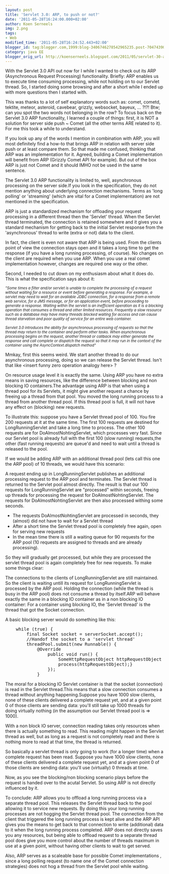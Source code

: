 ```yaml
---
layout: post
title: 'Servlet 3.0: ARP, to push or not?'
date: '2011-05-28T16:24:00.000+02:00'
author: Koen Serneels
img: 2.png
tags:
- Web
modified_time: '2011-05-28T16:24:52.443+02:00'
blogger_id: tag:blogger.com,1999:blog-3406746278542965235.post-7047439046856591166
category: java EE
blogger_orig_url: http://koenserneels.blogspot.com/2011/05/servlet-30-arp-to-push-or-not.html
---
```


With the Servlet 3.0 API out now for I while I wanted to check out its ARP (Asynchronous Request Processing) functionality. Briefly: ARP enables us to execute time consuming processing, while not holding on to our Servlet thread. So, I started doing some browsing and after a short while I ended up with more questions then I started with.

This was thanks to a lot of self explanatory words such as: comet, cometd, tektite, meteor, asteroid, cavebear, grizzly, websocket, bayeux, ... ?!?! Btw; can you spot the two words not belonging in the row? To focus back on the Servlet 3.0 ARP functionality, I learned a couple of things: first, it is NOT a solution for server side push ~ Comet (all the other terms ARE related to it). For me this took a while to understand.

If you look up any of the words I mention in combination with ARP, you will most definitely find a how-to that brings ARP in relation with server side push or at least compare them. So that made me confused, thinking that ARP was an implementation for it. Agreed, building a Comet implementation will benefit from ARP (Grizzly Comet API for example). But out of the box ARP is just not Comet and it should  IMHO not be used in the same sentence.

The Servlet 3.0 ARP functionality is limited to, well, asynchronous processing on the server side.If you look in the specification, they do not mention anything about underlying connection mechanisms. Terms as 'long polling' or 'streaming' (which are vital for a Comet implementation) are not mentioned in the specification.

ARP is just a standardized mechanism for offloading your request processing in a different thread then the 'Servlet' thread. When the Servlet thread terminated, the connection is retained somewhere and it gives you a standard mechanism for getting back to the initial Servlet response from the 'asynchronous' thread to write (extra or not) data to the client.

In fact, the client is even not aware that ARP is being used.
From the clients point of view the connection stays open and it takes a long time to get the response (if you have a long running processing, of course). No changes on the client are required when you use ARP. When you use a real comet implementation however, changes are required one way or the other.

Second, I needed to cut down on my enthusiasm  about what it does do.
This is what the specification says about it:

<i style="font-size: smaller;">"Some times a filter and/or servlet is unable to complete the processing of a request without waiting for a resource or event before generating a response. For example, a servlet may need to wait for an available JDBC connection, for a response from a remote web service, for a JMS message, or for an application event, before proceeding to generate a response.
Waiting within the servlet is an inefficient operation as it is a blocking operation that consumes a thread and other limited resources. Frequently a slow resource such as a database  may have many threads blocked waiting for access and can cause thread starvation and poor quality of service for an entire web container.

Servlet 3.0 introduces the ability for asynchronous processing of requests so that the thread may return to the container and perform other tasks. When asynchronous processing begins on the request, another thread or callback may either generate the response and call complete or dispatch the request so that it may run in the context of the container using the AsyncContext.dispatch method"</i>

Mmkay, first this seems weird. We start another thread to do our asynchronous processing, doing so we can release the Servlet thread. Isn't that like &lt;insert funny zero operation analogy here&gt; ?

On resource usage level it is exactly the same. Using ARP you have no extra means in saving resources, like the difference between blocking and non blocking IO containers.The advantage using ARP is that when using a thread pool for its Servlets, it might give another request a chance by freeing up a thread from that pool.
You moved the long running process to a thread from another thread pool. If this thread pool is full, it will not have any effect on (blocking) new requests.

To illustrate this: suppose you have a Servlet thread pool of 100. You fire 200 requests at it at the same time.
The first 100 requests are destined for LongRunningServlet and take a long time to process. The other 100 requests are for DoAlmostNohtingServlet, which processes very fast. Since our Servlet pool is already full with the first 100 (slow running) requests,the other (fast running requests) are queue'd and need to wait until a thread is released to the pool.

If we would be adding ARP with an additional thread pool (lets call this one the ARP pool) of 10 threads, we would have this scenario:

A request ending up in LongRunningServlet publishes an additional processing request to the ARP pool and terminates. The Servlet thread is returned to the Servlet pool almost directly. The result is that our 100 requests for LongRunningServlet are "processed" within seconds, freeing up threads for processing the request for DoAlmostNohtingServlet. The requests for DoAlmostNohtingServlet are then also processed withing some seconds.

<ul>
	<li>The requests DoAlmostNohtingServlet are processed in seconds, they (almost) did not have to wait for a Servlet thread </li>
	<li>After a short time the Servlet thread pool is completely free again, open for serving new requests</li>
	<li>In the mean time there is still a waiting queue for 90 requests for the ARP pool (10 requests are assigned to threads and are already processing).</li>
</ul>
So they will gradually get processed, but while they are processed the servlet thread pool is again completely free for new requests. To make some things clear:

The connections to the clients of LongRunningServlet are still maintained. So the client is waiting untill its request for LongRunningServlet is processed by the ARP pool. Holding the connection (while the thread is busy in the ARP pool) does not consume a thread by itself.ARP will behave exactly the same in a blocking IO container as in a non blocking IO container: For a container using blocking IO, the 'Servlet thread' is the thread that got the Socket connection.

A basic blocking server would do something like this:

<pre class="brush: java;">
	while (true) {
		final Socket socket = serverSocket.accept();
		//Handof the socket to a 'servlet thread'
		threadPool.submit(new Runnable() {
			@Override
				public void run() {
					SomeHttpRequestObject httpRequestObject = parseRequest(socket.getInputStream());
					process(httpRequestObject);}
				});
			}
</pre>

The moral for a blocking IO Servlet container is that the socket (connection) is read in the Servlet thread.This means that a slow connection consumes a thread without anything happening.Suppose you have 1000 slow clients, none of these clients delivered a complete request yet, and at a given point 0 of those clients are sending data: you'll still take up 1000 threads for doing virtually nothing (in the assumption our Servlet thread pool is =&gt; 1000).

With a non block IO server, connection reading takes only resources when there is actually something to read. This reading might happen in the Servlet thread as well, but as long as a request is not completely read and there is nothing more to read at that time, the thread is returned.

So basically a servlet thread is only going to work (for a longer time) when a complete request has been read. Suppose you have 1000 slow clients, none of these clients delivered a complete request yet, and at a given point 0 of those clients are sending data: you'll use (virtually) 0 threads at time.

Now, as you see the blocking/non blocking scenario plays before the request is handed over to the acutal Servlet. So using ARP is not directly influenced by it.

To conclude: ARP allows you to offload a long running process via a separate thread pool. This releases the Servlet thread back to the pool allowing it to service new requests. By doing this your long running processes are not hogging the Servlet thread pool. The connection from the client that triggered the long running process is kept alive and the ARP API gives you the means to get back to that connection to write (additional) data to it when the long running process completed. ARP does not directly saves you any resources, but being able to offload request to a separate thread pool does give you more control about the number of threads maximum in use at a given point, without having other clients to wait to get served.

Also, ARP serves as a scaleable base for possible Comet implementations , since a long polling request (to name one of the Comet connection strategies) does not hog a thread from the Servlet pool while waiting.
